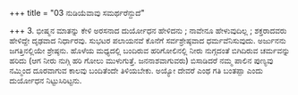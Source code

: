 +++
title = "03 ನುಡಿಯೆವಾವು ಸಮರ್ಥರೆನ್ದುದೆ"

+++
3. ಭೀಷ್ಮನ ಮಾತನ್ನು ಕೇಳಿ ಅರಸನಾದ ದುರ್ಯೋಧನ ಹೇಳಿದನು ; ನಾವೇನೂ ಹೇಳುವುದಿಲ್ಲ ; ಶಕ್ತರಾದವರು ಹೇಳಿದ್ದೇ ದೃಢವಾದ ನಿರ್ಧಾರವು. ಸುಭಟರ ಪಲಾಯನವೆ ಕೊನೆಗೆ ಸರ್ವಶ್ರೇಷ್ಠವಾದ ಧರ್ಮವೆನಿಸುವುದು. ಅರ್ಜುನನು ಜಗತ್ತಿನಲ್ಲಿಯೇ ಶ್ರೇಷ್ಠನು. ಹೊಳೆಯ ಮಧ್ಯದಲ್ಲಿ ಬಂದಿರುವ ಹರಿಗೋಲಿನಲ್ಲಿ ನೀರು ನುಗ್ಗದಂತೆ ಬಿಗಿದಿರುವ ಚರ್ಮವನ್ನು ಹರಿದು (ಆಗ ನೀರು ನುಗ್ಗಿ ಹರಿ ಗೋಲು ಮುಳುಗುತ್ತೆ. ಜನನಾಶವಾಗುವರು) ಬಿಸಾಡಿದರೆ ನಮ್ಮ ಪಾಲಿನ ಪುಣ್ಯವು ನಮ್ಮಿಂದ ದೂರವಾಗುವ ಕಾಲವು ಬಂದಿತೆಂದೇ ತಿಳಿಯಬೇಕು. ಅಯ್ಯೋ ದೇವರೆ ಎಂಥ ಗತಿ ಬಂತಪ್ಪಾ ಎಂದು ದುರ್ಯೋಧನ ನಿಟ್ಟುಸಿರಿಟ್ಟನು.
